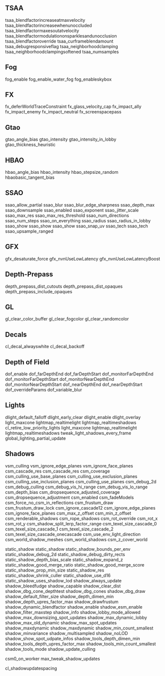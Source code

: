## TSAA
tsaa_blendfactorincreaseatmaxvelocity
tsaa_blendfactorincreasewhenunoccluded
tsaa_blendfactormaxesoutatvelocity
tsaa_blendfactormodulationonsparklesandunocclusion
tsaa_blendfactoroverride
tsaa_curframeblendamount
tsaa_debugresponsiveflag
tsaa_neighborhoodclamping
tsaa_neighborhoodclampingsoftened
tsaa_numsamples

## Fog
fog_enable
fog_enable_water_fog
fog_enableskybox

## FX
fx_deferWorldTraceConstraint
fx_glass_velocity_cap
fx_impact_ally
fx_impact_enemy
fx_impact_neutral
fx_screenspacepass

## Gtao
gtao_angle_bias
gtao_intensity
gtao_intensity_in_lobby
gtao_thickness_heuristic

## HBAO
hbao_angle_bias
hbao_intensity
hbao_stepsize_random
hbaobasic_tangent_bias

## SSAO
ssao_allow_partial
ssao_blur
ssao_blur_edge_sharpness
ssao_depth_max
ssao_downsample
ssao_enabled
ssao_exponent
ssao_jitter_scale
ssao_max_res
ssao_max_res_threshold
ssao_num_directions
ssao_num_steps
ssao_on_everything
ssao_radius
ssao_radius_in_lobby
ssao_show
ssao_show
ssao_show
ssao_snap_uv
ssao_tech
ssao_tech
ssao_upsample_ranged


## GFX
gfx_desaturate_force
gfx_nvnUseLowLatency
gfx_nvnUseLowLatencyBoost


## Depth-Prepass
depth_prepass_dist_cutouts
depth_prepass_dist_opaques
depth_prepass_include_opaques

## GL
gl_clear_color_buffer
gl_clear_fogcolor
gl_clear_randomcolor

## Decals
cl_decal_alwayswhite
cl_decal_backoff

## Depth of Field
dof_enable
dof_farDepthEnd
dof_farDepthStart
dof_monitorFarDepthEnd
dof_monitorFarDepthStart
dof_monitorNearDepthEnd
dof_monitorNearDepthStart
dof_nearDepthEnd
dof_nearDepthStart
dof_overrideParams
dof_variable_blur

## Lights
dlight_default_falloff
dlight_early_clear
dlight_enable
dlight_overlay
light_maxcone
lightmap_realtimelight
lightmap_realtimeshadows
cl_retire_low_priority_lights
light_maxcone
lightmap_realtimelight
lightmap_realtimeshadows
tweak_light_shadows_every_frame
global_lighting_partial_update

## Shadows
vsm_culling
vsm_ignore_edge_planes
vsm_ignore_face_planes
csm_cascade_res
csm_cascade_res
csm_coverage
csm_culling_use_base_planes
csm_culling_use_exclusion_planes
csm_culling_use_inclusion_planes
csm_culling_use_planes
csm_debug_2d
csm_debug_culling
csm_debug_vis_hi_range
csm_debug_vis_lo_range
csm_depth_bias
csm_dropsequence_adjusted_coverage
csm_dropsequence_adjustment
csm_enabled
csm_fadeModels
csm_force_no_csm_in_reflections
csm_frustum_draw
csm_frustum_draw_lock
csm_ignore_cascade12
csm_ignore_edge_planes
csm_ignore_face_planes
csm_max_z_offset
csm_min_z_offset
csm_renderable_shadows
csm_rope_shadows
csm_rot_override
csm_rot_x
csm_rot_y
csm_shadow_split_lerp_factor_range
csm_texel_size_cascade_0
csm_texel_size_cascade_1
csm_texel_size_cascade_2
csm_texel_size_cascade_onecascade
csm_use_env_light_direction
csm_world_shadow_meshes
csm_world_shadows
csm_z_cover_world

static_shadow
static_shadow
static_shadow_bounds_per_env
static_shadow_debug_2d
static_shadow_debug_dirty_rects
static_shadow_depth_bias_scale
static_shadow_expand_z
static_shadow_good_merge_ratio
static_shadow_good_merge_score
static_shadow_prop_min_size
static_shadow_res
static_shadow_shrink_culler
static_shadow_use_d16
static_shadow_uses_shadow_lod
shadow_always_update
shadow_bleedfudge
shadow_capable
shadow_clear_dist
shadow_dbg_cone_depthtest
shadow_dbg_cones
shadow_dbg_draw
shadow_default_filter_size
shadow_depth_dimen_min
shadow_depth_upres_factor_max
shadow_drawfrustum
shadow_dynamic_blendfactor
shadow_enable
shadow_esm_enable
shadow_filter_maxstep
shadow_info
shadow_lobby_mode_allowed
shadow_max_downsizing_spot_updates
shadow_max_dynamic_lobby
shadow_max_old_dynamic
shadow_max_spot_updates
shadow_maxdynamic
shadow_maxdynamic
shadow_min_count_smallest
shadow_minvariance
shadow_multisampled
shadow_noLOD
shadow_show_spot_udpate_infos
shadow_tools_depth_dimen_min
shadow_tools_depth_upres_factor_max
shadow_tools_min_count_smallest
shadow_tools_mode
shadow_update_culling

csm0_on_worker
max_tweak_shadow_updates

cl_shadowupdatespacing


























